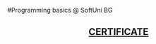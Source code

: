 #Programming basics @ SoftUni BG

## <a href="https://softuni.bg/certificates/details/60335/121b9b62"> <p align="center"> CERTIFICATE </p> </a>